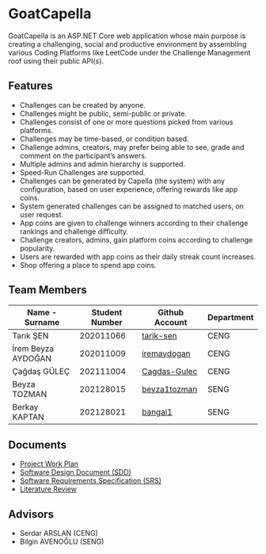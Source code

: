 # GoatCapella
GoatCapella is an ASP.NET Core web application whose main purpose is creating a challenging, social and productive environment by assembling various Coding Platforms like LeetCode under the Challenge Management roof using their public API(s).

## Features
- Challenges can be created by anyone.
- Challenges might be public, semi-public or private.
- Challenges consist of one or more questions picked from various platforms.
- Challenges may be time-based, or condition based.
- Challenge admins, creators, may prefer being able to see, grade and comment on the participant’s answers.
- Multiple admins and admin hierarchy is supported.
- Speed-Run Challenges are supported.
- Challenges can be generated by Capella (the system) with any configuration, based on user experience, offering rewards like app coins.
- System generated challenges can be assigned to matched users, on user request.
- App coins are given to challenge winners according to their challenge rankings and challenge difficulty.
- Challenge creators, admins, gain platform coins according to challenge popularity.
- Users are rewarded with app coins as their daily streak count increases.
- Shop offering a place to spend app coins. 


## Team Members
| Name - Surname | Student Number |  Github Account | Department |
| -------------- | -------------- | --------------- | ---------- |
| Tarık ŞEN          | 202011066 | [tarik-sen](https://github.com/tarik-sen)       | CENG |
| İrem Beyza AYDOĞAN | 202011009 | [iremaydogan](https://github.com/iremaydogan)   | CENG |
| Çağdaş GÜLEÇ       | 202111004 | [Cagdas-Gulec](https://github.com/Cagdas-Gulec) | CENG |
| Beyza TOZMAN       | 202128015 | [beyza1tozman](https://github.com/beyza1tozman) | SENG |
| Berkay KAPTAN      | 202128021 | [bangai1](https://github.com/bangai1)           | SENG |

## Documents 
- [Project Work Plan](https://github.com/CankayaUniversity/ceng-407-408-2024-2025-GoatCapella/wiki/Ceng-407-Project-Work-Plan)
- [Software Design Document (SDD)](https://github.com/CankayaUniversity/ceng-407-408-2024-2025-GoatCapella/blob/main/documents/GoatCapella-SDD.pdf)
- [Software Requirements Specification (SRS)](https://github.com/CankayaUniversity/ceng-407-408-2024-2025-GoatCapella/blob/main/documents/GoatCapella-SRS.pdf)
- [Literature Review](https://github.com/CankayaUniversity/ceng-407-408-2024-2025-GoatCapella/blob/main/documents/LiteratureReview.pdf)

## Advisors
- Serdar ARSLAN (CENG)
- Bilgin AVENOĞLU (SENG)
